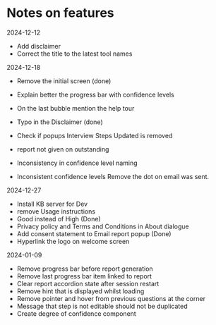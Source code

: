 # Notes on features

2024-12-12

- Add disclaimer
- Correct the title to the latest tool names

2024-12-18

- Remove the initial screen (done)
- Explain better the progress bar with confidence levels
- On the last bubble mention the help tour
- Typo in the Disclaimer (done)

- Check if popups Interview Steps Updated is removed
- report not given on outstanding
- Inconsistency in confidence level naming

- Inconsistent confidence levels
  Remove the dot on email was sent.

2024-12-27

- Install KB server for Dev
- remove Usage instructions
- Good instead of High (Done)
- Privacy policy and Terms and Conditions in About dialogue
- Add consent statement to Email report popup (Done)
- Hyperlink the logo on welcome screen

2024-01-09

- Remove progress bar before report generation
- Remove last progress bar item linked to report
- Clear report accordion state after session restart
- Remove hint that is displayed whilst loading
- Remove pointer and hover from previous questions at the corner
- Message that step is not editable should not be duplicated
- Create degree of confidence component

